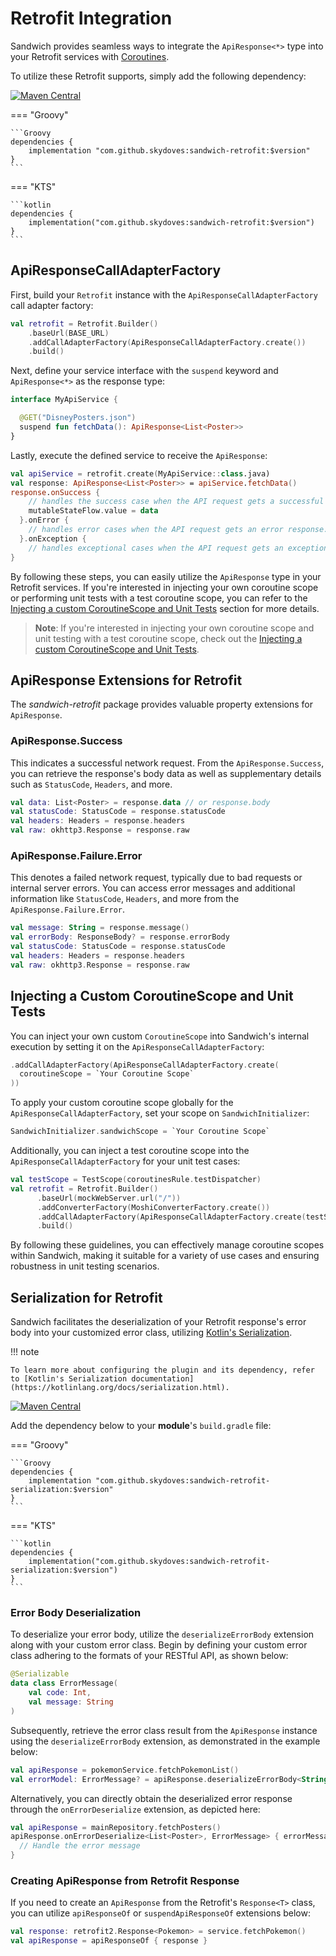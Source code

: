 # Retrofit Integration

Sandwich provides seamless ways to integrate the `ApiResponse<*>` type into your Retrofit services with [Coroutines](https://kotlinlang.org/docs/coroutines-overview.html).

To utilize these Retrofit supports, simply add the following dependency:

[![Maven Central](https://img.shields.io/maven-central/v/com.github.skydoves/sandwich.svg?label=Maven%20Central)](https://search.maven.org/search?q=g:%22com.github.skydoves%22%20AND%20a:%22sandwich%22)

=== "Groovy"

    ```Groovy
    dependencies {
        implementation "com.github.skydoves:sandwich-retrofit:$version"
    }
    ```

=== "KTS"

    ```kotlin
    dependencies {
        implementation("com.github.skydoves:sandwich-retrofit:$version")
    }
    ```

## ApiResponseCallAdapterFactory

First, build your `Retrofit` instance with the `ApiResponseCallAdapterFactory` call adapter factory:

```kotlin
val retrofit = Retrofit.Builder()
    .baseUrl(BASE_URL)
    .addCallAdapterFactory(ApiResponseCallAdapterFactory.create())
    .build()
```

Next, define your service interface with the `suspend` keyword and `ApiResponse<*>` as the response type:

```kotlin
interface MyApiService {

  @GET("DisneyPosters.json")
  suspend fun fetchData(): ApiResponse<List<Poster>>
}
```

Lastly, execute the defined service to receive the `ApiResponse`:

```kotlin
val apiService = retrofit.create(MyApiService::class.java)
val response: ApiResponse<List<Poster>> = apiService.fetchData()
response.onSuccess {
    // handles the success case when the API request gets a successful response.
    mutableStateFlow.value = data
  }.onError {
    // handles error cases when the API request gets an error response.
  }.onException {
    // handles exceptional cases when the API request gets an exception response.
}
```

By following these steps, you can easily utilize the `ApiResponse` type in your Retrofit services. If you're interested in injecting your own coroutine scope or performing unit tests with a test coroutine scope, you can refer to the [Injecting a custom CoroutineScope and Unit Tests](https://github.com/skydoves/sandwich#injecting-a-custom-coroutinescope-and-unit-tests) section for more details.

> **Note**: If you're interested in injecting your own coroutine scope and unit testing with a test coroutine scope, check out the [Injecting a custom CoroutineScope and Unit Tests](https://github.com/skydoves/sandwich#injecting-a-custom-coroutinescope-and-unit-tests).

## ApiResponse Extensions for Retrofit

The *sandwich-retrofit* package provides valuable property extensions for `ApiResponse`.

### ApiResponse.Success

This indicates a successful network request. From the `ApiResponse.Success`, you can retrieve the response's body data as well as supplementary details such as `StatusCode`, `Headers`, and more.

```kotlin
val data: List<Poster> = response.data // or response.body 
val statusCode: StatusCode = response.statusCode
val headers: Headers = response.headers
val raw: okhttp3.Response = response.raw
```

### ApiResponse.Failure.Error

This denotes a failed network request, typically due to bad requests or internal server errors. You can access error messages and additional information like `StatusCode`, `Headers`, and more from the `ApiResponse.Failure.Error`.

```kotlin
val message: String = response.message()
val errorBody: ResponseBody? = response.errorBody
val statusCode: StatusCode = response.statusCode
val headers: Headers = response.headers
val raw: okhttp3.Response = response.raw
```

## Injecting a Custom CoroutineScope and Unit Tests

You can inject your own custom `CoroutineScope` into Sandwich's internal execution by setting it on the `ApiResponseCallAdapterFactory`:

```kotlin
.addCallAdapterFactory(ApiResponseCallAdapterFactory.create(
  coroutineScope = `Your Coroutine Scope`
))
```

To apply your custom coroutine scope globally for the `ApiResponseCallAdapterFactory`, set your scope on `SandwichInitializer`:

```kotlin
SandwichInitializer.sandwichScope = `Your Coroutine Scope`
```

Additionally, you can inject a test coroutine scope into the `ApiResponseCallAdapterFactory` for your unit test cases:

```kotlin
val testScope = TestScope(coroutinesRule.testDispatcher)
val retrofit = Retrofit.Builder()
      .baseUrl(mockWebServer.url("/"))
      .addConverterFactory(MoshiConverterFactory.create())
      .addCallAdapterFactory(ApiResponseCallAdapterFactory.create(testScope))
      .build()
```

By following these guidelines, you can effectively manage coroutine scopes within Sandwich, making it suitable for a variety of use cases and ensuring robustness in unit testing scenarios.

## Serialization for Retrofit

Sandwich facilitates the deserialization of your Retrofit response's error body into your customized error class, utilizing [Kotlin's Serialization](https://kotlinlang.org/docs/serialization.html).

!!! note

    To learn more about configuring the plugin and its dependency, refer to [Kotlin's Serialization documentation](https://kotlinlang.org/docs/serialization.html).

[![Maven Central](https://img.shields.io/maven-central/v/com.github.skydoves/sandwich.svg?label=Maven%20Central)](https://search.maven.org/search?q=g:%22com.github.skydoves%22%20AND%20a:%22sandwich%22)

Add the dependency below to your **module**'s `build.gradle` file:

=== "Groovy"

    ```Groovy
    dependencies {
        implementation "com.github.skydoves:sandwich-retrofit-serialization:$version"
    }
    ```

=== "KTS"

    ```kotlin
    dependencies {
        implementation("com.github.skydoves:sandwich-retrofit-serialization:$version")
    }
    ```

### Error Body Deserialization

To deserialize your error body, utilize the `deserializeErrorBody` extension along with your custom error class. Begin by defining your custom error class adhering to the formats of your RESTful API, as shown below:

```kotlin
@Serializable
data class ErrorMessage(
    val code: Int,
    val message: String
)
```

Subsequently, retrieve the error class result from the `ApiResponse` instance using the `deserializeErrorBody` extension, as demonstrated in the example below:

```kotlin
val apiResponse = pokemonService.fetchPokemonList()
val errorModel: ErrorMessage? = apiResponse.deserializeErrorBody<String, ErrorMessage>()
```

Alternatively, you can directly obtain the deserialized error response through the `onErrorDeserialize` extension, as depicted here:

```kotlin
val apiResponse = mainRepository.fetchPosters()
apiResponse.onErrorDeserialize<List<Poster>, ErrorMessage> { errorMessage ->
  // Handle the error message
}
```

### Creating ApiResponse from Retrofit Response

If you need to create an `ApiResponse` from the Retrofit's `Response<T>` class, you can utilize `apiResponseOf` or `suspendApiResponseOf` extensions below:

```kotlin
val response: retrofit2.Response<Pokemon> = service.fetchPokemon()
val apiResponse = apiResponseOf { response }
```